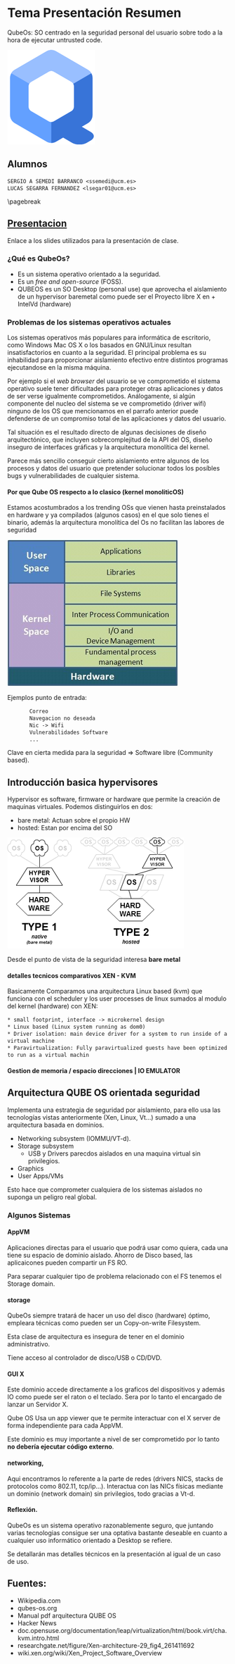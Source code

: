 # Tema Presentación Resumen

QubeOs: SO centrado en la seguridad personal del usuario sobre todo a la hora de ejecutar untrusted code.

![alt text](https://github.com/softportal/MASTER_DOCS/blob/master/OS_SECURITY/qubeosLogo.png)

## Alumnos
    SERGIO A SEMEDI BARRANCO <ssemedi@ucm.es>
    LUCAS SEGARRA FERNANDEZ <lsegar01@ucm.es>

\pagebreak

## [Presentacion](http://slides.com/master_iot/qube)

Enlace a los slides utilizados para la presentación de clase.

### ¿Qué es QubeOs?

* Es un sistema operativo orientado a la seguridad.
* Es un _free and open-source_ (FOSS).
* QUBEOS es un SO Desktop (personal use) que aprovecha el aislamiento de un hypervisor baremetal como puede ser el Proyecto libre X en + IntelVd (hardware)


### Problemas de los sistemas operativos actuales

Los sistemas operativos más populares para informática de escritorio, como Windows Mac OS X o los basados en GNU/Linux resultan insatisfactorios en cuanto a la seguridad. El principal problema es su inhabilidad para proporcionar aislamiento efectivo entre distintos programas ejecutandose en la misma máquina.

Por ejemplo si el _web browser_ del usuario se ve comprometido el sistema operativo suele tener dificultades para proteger otras aplicaciones y datos de ser verse igualmente comprometidos. Análogamente, si algún componente del nucleo del sistema se ve comprometido (driver wifi) ninguno de los OS que mencionamos en el parrafo anterior puede defenderse de un compromiso total de las aplicaciones y datos del usuario.

Tal situación es el resultado directo de algunas decisiones de diseño arquitectónico, que incluyen sobrecomplejitud de la API del OS, diseño inseguro de interfaces gráficas y la arquitectura monolítica del kernel.

Parece más sencillo conseguir cierto aislamiento entre algunos de los procesos y datos del usuario que pretender solucionar todos los posíbles bugs y vulnerabilidades de cualquier sistema.

#### Por que Qube OS respecto a lo clasico (kernel monoliticOS)

Estamos acostumbrados a los trending OSs que vienen hasta preinstalados en hardware y ya compilados (algunos casos) en el que solo tienes el binario, además la arquitectura monolítica del Os no facilitan las labores de seguridad

![alt text](https://github.com/softportal/MASTER_DOCS/blob/master/OS_SECURITY/monolithic.jpg)

Ejemplos punto de entrada:

           Correo
           Navegacion no deseada
           Nic -> Wifi
           Vulnerabilidades Software
           ...

Clave en cierta medida para la seguridad => Software libre (Community based).



## Introducción basica hypervisores

Hypervisor es software, firmware or hardware que permite la creación de maquinas virtuales.
Podemos distinguirlos en dos:

* bare metal: Actuan sobre el propio HW
* hosted: Estan por encima del SO

![alt text](https://github.com/softportal/MASTER_DOCS/blob/master/OS_SECURITY/hyperviseur.png)

Desde el punto de vista de la seguridad interesa **bare metal**

####  detalles tecnicos comparativos XEN - KVM

Basicamente Comparamos una arquitectura Linux based (kvm) que funciona con el scheduler y los user processes de linux sumados al modulo del kernel (hardware) con XEN:

    * small footprint, interface -> microkernel design
    * Linux based (Linux system running as dom0)
    * Driver isolation: main device driver for a system to run inside of a virtual machine
    * Paravirtualization: Fully paravirtualized guests have been optimized to run as a virtual machin 

#### Gestion de memoria / espacio direcciones | IO EMULATOR

## Arquitectura QUBE OS orientada seguridad

Implementa una estrategia de seguridad por aislamiento, para ello usa las tecnologías vistas anteriormente (Xen, Linux, Vt...) sumado a una arquitectura basada en dominios.

- Networking subsystem (IOMMU/VT-d).
- Storage subsystem
    - USB y Drivers parecdos aislados en una maquina virtual sin privilegios.
- Graphics
- User Apps/VMs

Esto hace que comprometer cualquiera de los sistemas aislados no suponga un peligro real global.

### Algunos Sistemas

#### AppVM

Aplicaciones directas para el usuario que podrá usar como quiera, cada una tiene su espacio de dominio aislado.
Ahorro de Disco based, las aplicaicones pueden compartir un FS RO.

Para separar cualquier tipo de problema relacionado con el FS tenemos el Storage domain.

#### storage

QubeOs siempre tratará de hacer un uso del disco (hardware) óptimo, empleara técnicas como pueden ser un Copy-on-write Filesystem.

Esta clase de arquitectura es insegura de tener en el dominio administrativo.

Tiene acceso al controlador de disco/USB o CD/DVD.

#### GUI X

Este dominio accede directamente a los graficos del dispositivos y además IO como puede ser el raton o el teclado.
Sera por lo tanto el encargado de lanzar un Servidor X.

Qube OS Usa un app viewer que te permite interactuar con el X server de forma independiente para cada AppVM.

Este dominio es muy importante a nivel de ser comprometido por lo tanto **no debería ejecutar código externo**.

#### networking,

Aqui encontramos lo referente a la parte de redes (drivers NICS, stacks de protocolos como 802.11, tcp/ip...).
Interactua con las NICs físicas mediante un dominio (network domain) sin privilegios, todo gracias a Vt-d.


#### Reflexión.

QubeOs es un sistema operativo razonablemente seguro, que juntando varias tecnologias consigue ser una optativa bastante deseable en cuanto a cualquier uso informático orientado a Desktop se refiere.

Se detallarán mas detalles técnicos en la presentación al igual de un caso de uso.


## Fuentes:

* Wikipedia.com
* qubes-os.org
* Manual pdf arquitectura QUBE OS
* Hacker News
* doc.opensuse.org/documentation/leap/virtualization/html/book.virt/cha.kvm.intro.html
* researchgate.net/figure/Xen-architecture-29_fig4_261411692
* wiki.xen.org/wiki/Xen_Project_Software_Overview
